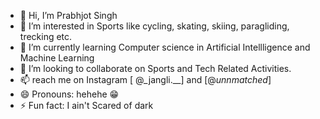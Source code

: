 - 👋 Hi, I’m Prabhjot Singh
- 👀 I’m interested in Sports like cycling, skating, skiing, paragliding, trecking etc.
- 🌱 I’m currently learning Computer science in Artificial Intellligence and Machine Learning
- 💞️ I’m looking to collaborate on Sports and Tech Related Activities.
- 📫  reach me on Instagram [ @_jangli.__] and [@_unnmatched_]
- 😄 Pronouns: hehehe 😁
- ⚡ Fun fact: I ain't Scared of dark

<!---
Prabh26Flash/Prabh26Flash is a ✨ special ✨ repository because its `README.md` (this file) appears on your GitHub profile.
You can click the Preview link to take a look at your changes.
--->
